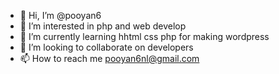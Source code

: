 - 👋 Hi, I’m @pooyan6
- 👀 I’m interested in php and web develop
- 🌱 I’m currently learning hhtml css php for making wordpress
- 💞️ I’m looking to collaborate on developers
- 📫 How to reach me pooyan6nl@gmail.com

<!---
pooyan6/pooyan6 is a ✨ special ✨ repository because its `README.md` (this file) appears on your GitHub profile.
You can click the Preview link to take a look at your changes.
--->
